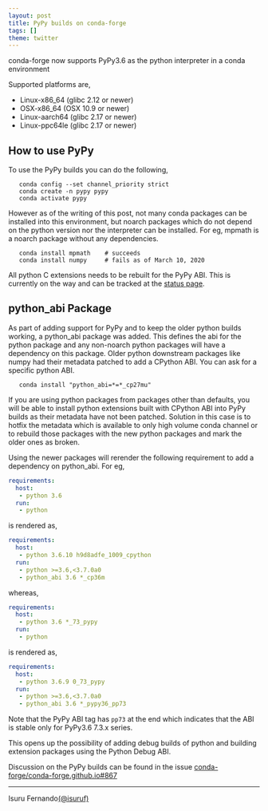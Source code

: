 ```yaml
---
layout: post
title: PyPy builds on conda-forge
tags: []
theme: twitter
---
```


conda-forge now supports PyPy3.6 as the python interpreter in a conda environment

Supported platforms are,

  * Linux-x86_64 (glibc 2.12 or newer)
  * OSX-x86_64 (OSX 10.9 or newer)
  * Linux-aarch64 (glibc 2.17 or newer)
  * Linux-ppc64le (glibc 2.17 or newer)

## How to use PyPy

To use the PyPy builds you can do the following,

```
   conda config --set channel_priority strict
   conda create -n pypy pypy
   conda activate pypy
```

However as of the writing of this post, not many conda packages
can be installed into this environment, but noarch packages
which do not depend on the python version nor the interpreter can be
installed. For eg, mpmath is a noarch package without any dependencies.

```
   conda install mpmath    # succeeds
   conda install numpy     # fails as of March 10, 2020
```

All python C extensions needs to be rebuilt for the PyPy ABI. This is
currently on the way and can be tracked at the [status page](
https://conda-forge.org/status).


## python_abi Package

As part of adding support for PyPy and to keep the older python builds
working, a python_abi package was added. This defines the abi for the
python package and any non-noarch python packages will have a dependency
on this package. Older python downstream packages like numpy had their
metadata patched to add a CPython ABI. You can ask for a specific python
ABI.

```
   conda install "python_abi=*=*_cp27mu"
```

If you are using python packages from packages other than defaults,
you will be able to install python extensions built with CPython ABI
into PyPy builds as their metadata have not been patched. Solution
in this case is to hotfix the metadata which is available to only high
volume conda channel or to rebuild those packages with the new python
packages and mark the older ones as broken.

Using the newer packages will rerender the following requirement
to add a dependency on python_abi. For eg,

```yaml
requirements:
  host:
   - python 3.6
  run:
   - python
```

is rendered as,

```yaml
requirements:
  host:
   - python 3.6.10 h9d8adfe_1009_cpython
  run:
   - python >=3.6,<3.7.0a0
   - python_abi 3.6 *_cp36m
```

whereas,

```yaml
requirements:
  host:
   - python 3.6 *_73_pypy
  run:
   - python
```

is rendered as,

```yaml
requirements:
  host:
   - python 3.6.9 0_73_pypy
  run:
   - python >=3.6,<3.7.0a0
   - python_abi 3.6 *_pypy36_pp73
```

Note that the PyPy ABI tag has `pp73` at the end which indicates that the
ABI is stable only for PyPy3.6 7.3.x series.

This opens up the possibility of adding debug builds of python and building
extension packages using the Python Debug ABI.

Discussion on the PyPy builds can be found in the issue [conda-forge/conda-forge.github.io#867](
https://github.com/conda-forge/conda-forge.github.io/issues/867)

---

Isuru Fernando[(@isuruf)](https://github.com/isuruf)
